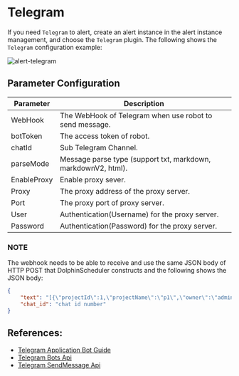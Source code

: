 # Telegram

If you need `Telegram` to alert, create an alert instance in the alert instance management, and choose the `Telegram` plugin.
The following shows the `Telegram` configuration example:

![alert-telegram](/img/new_ui/dev/alert/alert_telegram.png)

## Parameter Configuration

| **Parameter** | **Description** |
| --- | --- |
| WebHook | The WebHook of Telegram when use robot to send message. |
| botToken | The access token of robot. |
| chatId | Sub Telegram Channel. |
| parseMode | Message parse type (support txt, markdown, markdownV2, html). |
| EnableProxy | Enable proxy sever. |
| Proxy | The proxy address of the proxy server. |
| Port | The proxy port of proxy server. |
| User | Authentication(Username) for the proxy server. |
| Password | Authentication(Password) for the proxy server. |

### NOTE

The webhook needs to be able to receive and use the same JSON body of HTTP POST that DolphinScheduler constructs and the following shows the JSON body:

```json
{
    "text": "[{\"projectId\":1,\"projectName\":\"p1\",\"owner\":\"admin\",\"processId\":35,\"processDefinitionCode\":4928367293568,\"processName\":\"s11-3-20220324084708668\",\"taskCode\":4928359068928,\"taskName\":\"s1\",\"taskType\":\"SHELL\",\"taskState\":\"FAILURE\",\"taskStartTime\":\"2022-03-24 08:47:08\",\"taskEndTime\":\"2022-03-24 08:47:09\",\"taskHost\":\"192.168.1.103:1234\",\"logPath\":\"\"}]",
    "chat_id": "chat id number"
}
```

## References:

- [Telegram Application Bot Guide](https://core.telegram.org/bots)
- [Telegram Bots Api](https://core.telegram.org/bots/api)
- [Telegram SendMessage Api](https://core.telegram.org/bots/api#sendmessage)